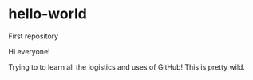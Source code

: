 # hello-world
First repository 

Hi everyone!

Trying to to learn all the logistics and uses of GitHub! 
This is pretty wild. 
